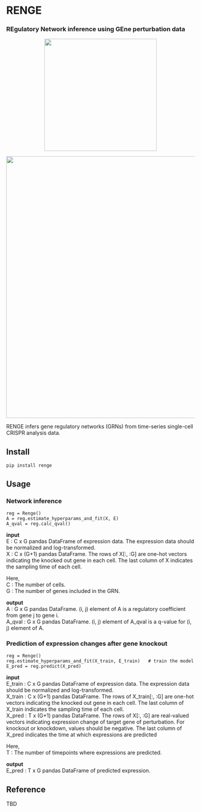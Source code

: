 # RENGE
### REgulatory Network inference using GEne perturbation data

<p align="center">
  <img src="https://user-images.githubusercontent.com/20146973/190864991-9f1bcc19-8007-41c8-920e-cd164fa36d1a.jpg" width="300" height="300"/>
</p>

<p align="center">
  <img src="https://user-images.githubusercontent.com/20146973/190865217-bad2bdc3-dd48-4499-a8af-f076ddfdf8ff.jpg" width="700" />
</p>

RENGE infers gene regulatory networks (GRNs) from time-series single-cell CRISPR analysis data.


## Install
```
pip install renge
```

## Usage
### Network inference
```
reg = Renge()
A = reg.estimate_hyperparams_and_fit(X, E)
A_qval = reg.calc_qval()
```

**input**  
E : C x G pandas DataFrame of expression data. The expression data should be normalized and log-transformed.   
X : C x (G+1) pandas DataFrame. The rows of X[:, :G] are one-hot vectors indicating the knocked out gene in each cell. The last column of X indicates the sampling time of each cell.  

Here,  
C : The number of cells.  
G : The number of genes included in the GRN. 

**output**  
A : G x G pandas DataFrame. (i, j) element of A is a regulatory coefficient from gene j to gene i.   
A_qval : G x G pandas DataFrame. (i, j) element of A_qval is a q-value for (i, j) element of A.  

### Prediction of expression changes after gene knockout
```
reg = Renge()
reg.estimate_hyperparams_and_fit(X_train, E_train)   # train the model
E_pred = reg.predict(X_pred)
```
**input**  
E_train : C x G pandas DataFrame of expression data. The expression data should be normalized and log-transformed.   
X_train : C x (G+1) pandas DataFrame. The rows of X_train[:, :G] are one-hot vectors indicating the knocked out gene in each cell. The last column of X_train indicates the sampling time of each cell.    
X_pred : T x (G+1) pandas DataFrame. The rows of X[:, :G] are real-valued vectors indicating expression change of target gene of perturbation. For knockout or knockdown, values should be negative. The last column of X_pred indicates the time at which expressions are predicted 

Here,  
T : The number of timepoints where expressions are predicted.  

**output**  
E_pred : T x G pandas DataFrame of predicted expression.


## Reference
TBD

